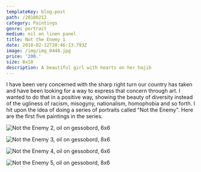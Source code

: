 ```yaml
---
templateKey: blog-post
path: /20180212
category: Paintings
genre: portrait
medium: oil on linen panel
title: Not the Enemy 1
date: 2018-02-12T20:46:13.793Z
image: /img/img_0448.jpg
price: '200.'
size: 8x10
description: A beautiful girl with hearts on her hajib
---
```

I have been very concerned with the sharp right turn our country has taken and have been looking for a way to express that concern through art. I wanted to do that in a positive way, showing the beauty of diversity instead of the ugliness of racism, misogyny, nationalism, homophobia and so forth. I hit upon the idea of doing a series of portraits called "Not the Enemy". Here are the first five paintings in the series.

![Not the Enemy 2, oil on gessobord, 6x6](/img/img_0492.jpg)

![Not the Enemy 3, oil on gessobord, 8x6](/img/img_0494.jpg)

![Not the Enemy 4, oil on gessobord, 6x6](/img/img_0517.jpg)

![Not the Enemy 5, oil on gessobord, 8x6](/img/img_0515m.jpg)
